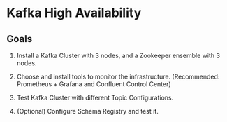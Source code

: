 # Kafka High Availability

## Goals

1. Install a Kafka Cluster with 3 nodes, and a Zookeeper ensemble with 3 nodes. 

2. Choose and install tools to monitor the infrastructure. (Recommended: Prometheus + Grafana and Confluent Control Center)

3. Test Kafka Cluster with different Topic Configurations.

4. (Optional) Configure Schema Registry and test it.